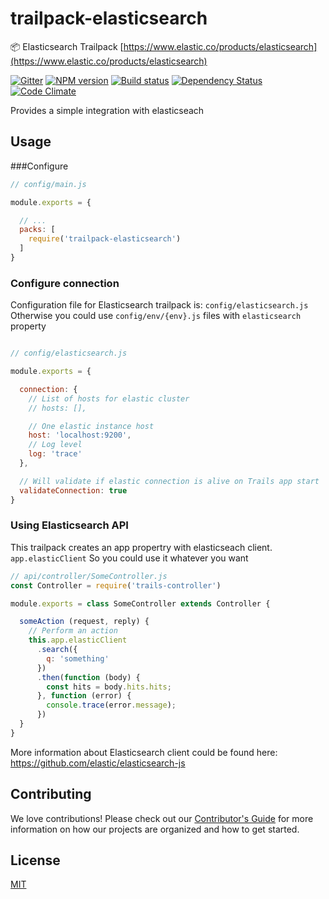 # trailpack-elasticsearch
:package: Elasticsearch Trailpack [https://www.elastic.co/products/elasticsearch](https://www.elastic.co/products/elasticsearch)

[npm-image]: https://img.shields.io/npm/v/trailpack-elasticsearch.svg?style=flat-square
[npm-url]: https://npmjs.org/package/trailpack-elasticsearch
[ci-image]: https://img.shields.io/travis/trailsjs/trailpack-elasticsearch/master.svg?style=flat-square
[ci-url]: https://travis-ci.org/trailsjs/trailpack-elasticsearch
[daviddm-image]: http://img.shields.io/david/trailsjs/trailpack-elasticsearch.svg?style=flat-square
[daviddm-url]: https://david-dm.org/trailsjs/trailpack-elasticsearch
[codeclimate-image]: https://img.shields.io/codeclimate/github/trailsjs/trailpack-elasticsearch.svg?style=flat-square
[codeclimate-url]: https://codeclimate.com/github/trailsjs/trailpack-elasticsearch
[gitter-image]: http://img.shields.io/badge/+%20GITTER-JOIN%20CHAT%20%E2%86%92-1DCE73.svg?style=flat-square
[gitter-url]: https://gitter.im/trailsjs/trails

[![Gitter][gitter-image]][gitter-url]
[![NPM version][npm-image]][npm-url]
[![Build status][ci-image]][ci-url]
[![Dependency Status][daviddm-image]][daviddm-url]
[![Code Climate][codeclimate-image]][codeclimate-url]

Provides a simple integration with elasticseach

## Usage

###Configure

```js
// config/main.js

module.exports = {

  // ...
  packs: [
    require('trailpack-elasticsearch')
  ]  
}
```

### Configure connection

Configuration file for Elasticsearch trailpack is: `config/elasticsearch.js`
Otherwise you could use `config/env/{env}.js` files with `elasticsearch` property

```js

// config/elasticsearch.js

module.exports = {

  connection: {
    // List of hosts for elastic cluster
    // hosts: [],

    // One elastic instance host
    host: 'localhost:9200',
    // Log level
    log: 'trace'
  },

  // Will validate if elastic connection is alive on Trails app start
  validateConnection: true
}
```

### Using Elasticsearch API

This trailpack creates an app propertry with elasticseach client. `app.elasticClient`
So you could use it whatever you want

```js
// api/controller/SomeController.js
const Controller = require('trails-controller')

module.exports = class SomeController extends Controller {

  someAction (request, reply) {
    // Perform an action
    this.app.elasticClient
      .search({
        q: 'something'
      })
      .then(function (body) {
        const hits = body.hits.hits;
      }, function (error) {
        console.trace(error.message);
      })
  }
}
```

More information about Elasticsearch client could be found here: https://github.com/elastic/elasticsearch-js

## Contributing
We love contributions! Please check out our [Contributor's Guide](https://github.com/trailsjs/trails/blob/master/CONTRIBUTING.md) for more
information on how our projects are organized and how to get started.


## License
[MIT](https://github.com/trailsjs/trailpack-elasticsearch/blob/master/LICENSE)
